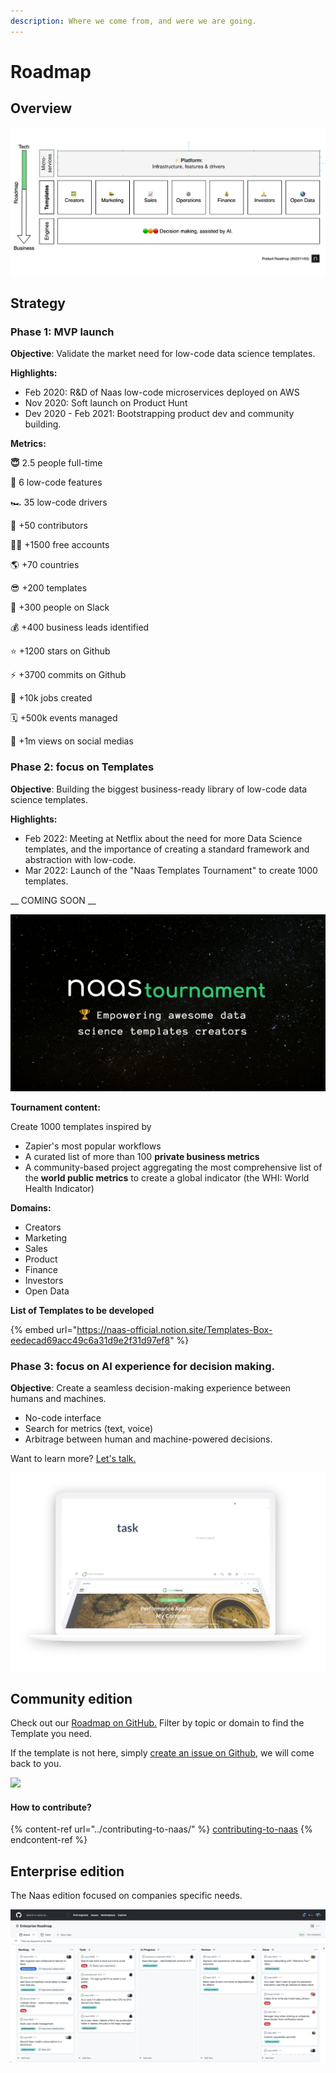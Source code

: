 ```yaml
---
description: Where we come from, and were we are going.
---
```


# Roadmap

## Overview&#x20;

![](<../.gitbook/assets/Screenshot 2022-03-12 at 17.03.03 (1).png>)

## Strategy&#x20;

### Phase 1: MVP launch&#x20;

**Objective**: Validate the market need for low-code data science templates.

**Highlights:**&#x20;

* Feb 2020: R\&D of Naas low-code microservices deployed on AWS&#x20;
* Nov 2020: Soft launch on Product Hunt
* Dev 2020 - Feb 2021: Bootstrapping product dev and community building.

**Metrics:**&#x20;

**😇** 2.5 people full-time

**🔂**  6 low-code features

🏎 35 low-code drivers

💚 +50 contributors&#x20;

👨‍💻 +1500 free accounts&#x20;

🌎 +70 countries&#x20;

😎  +200 templates&#x20;

🚀 +300 people on Slack&#x20;

💰 +400 business leads identified

⭐️ +1200 stars on Github

⚡️ +3700 commits on Github

🤖 +10k jobs created&#x20;

🗓 +500k events managed&#x20;

💬 +1m views on social medias

### Phase  2: focus on Templates

**Objective**: Building the biggest business-ready library of low-code data science templates.

**Highlights:**&#x20;

* Feb 2022: Meeting at Netflix about the need for more Data Science templates, and the importance of creating a standard framework and abstraction with low-code.&#x20;
* Mar 2022:  Launch of the "Naas Templates Tournament" to create 1000 templates.&#x20;

&#x20;\_\_ COMING SOON \_\_

![](<../.gitbook/assets/Naas and Zapier copy (1).jpg>)

**Tournament content:**&#x20;

Create 1000 templates inspired by

* Zapier's most popular workflows
* A curated list of more than 100 **private business metrics**&#x20;
* A community-based project aggregating the most comprehensive list of the **world public metrics** to create a global indicator (the WHI: World Health Indicator)

**Domains:**&#x20;

* Creators
* Marketing&#x20;
* Sales&#x20;
* Product
* Finance&#x20;
* Investors
* Open Data

**List of Templates to be developed**

{% embed url="https://naas-official.notion.site/Templates-Box-eedecad69acc49c6a31d9e2f31d97ef8" %}

### Phase 3: focus on AI experience for decision making.

**Objective**: Create a seamless decision-making experience between humans and machines.

* No-code interface
* Search for metrics (text, voice)
* Arbitrage between human and machine-powered decisions.

Want to learn more? [Let's talk.](https://calendly.com/jeremyravenel)

![](<../.gitbook/assets/Screenshot 2022-02-21 at 02.14.54.png>)

## Community edition

Check out our [Roadmap on GitHub.](https://github.com/orgs/jupyter-naas/projects/4?fullscreen=true) Filter by topic or domain to find the Template you need.&#x20;

If the template is not here, simply [create an issue on Github](https://github.com/jupyter-naas/awesome-notebooks), we will come back to you.

![](<../.gitbook/assets/Feb-21-2022 01-43-08.gif>)

#### How to contribute?

{% content-ref url="../contributing-to-naas/" %}
[contributing-to-naas](../contributing-to-naas/)
{% endcontent-ref %}

## Enterprise edition

The Naas edition focused on companies specific needs.

![](<../.gitbook/assets/Screenshot 2022-03-03 at 22.35.28.png>)
